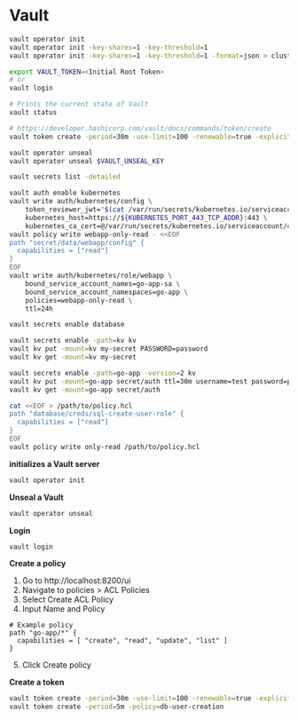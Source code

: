 # Vault

``` bash
vault operator init
vault operator init -key-shares=1 -key-threshold=1
vault operator init -key-shares=1 -key-threshold=1 -format=json > cluster-keys.json

export VAULT_TOKEN=<Initial Root Token>
# or
vault login

# Prints the current state of Vault
vault status

# https://developer.hashicorp.com/vault/docs/commands/token/create
vault token create -period=30m -use-limit=100 -renewable=true -explicit-max-ttl=1h -policy=only-read

vault operator unseal
vault operator unseal $VAULT_UNSEAL_KEY

vault secrets list -detailed

vault auth enable kubernetes
vault write auth/kubernetes/config \
    token_reviewer_jwt="$(cat /var/run/secrets/kubernetes.io/serviceaccount/token)" \
    kubernetes_host=https://${KUBERNETES_PORT_443_TCP_ADDR}:443 \
    kubernetes_ca_cert=@/var/run/secrets/kubernetes.io/serviceaccount/ca.crt
vault policy write webapp-only-read - <<EOF
path "secret/data/webapp/config" {
  capabilities = ["read"]
}
EOF
vault write auth/kubernetes/role/webapp \
    bound_service_account_names=go-app-sa \
    bound_service_account_namespaces=go-app \
    policies=webapp-only-read \
    ttl=24h

vault secrets enable database

vault secrets enable -path=kv kv
vault kv put -mount=kv my-secret PASSWORD=password
vault kv get -mount=kv my-secret

vault secrets enable -path=go-app -version=2 kv
vault kv put -mount=go-app secret/auth ttl=30m username=test password=password
vault kv get -mount=go-app secret/auth

cat <<EOF > /path/to/policy.hcl
path "database/creds/sql-create-user-role" {
  capabilities = ["read"]
}
EOF
vault policy write only-read /path/to/policy.hcl
```

**initializes a Vault server**
``` bash
vault operator init
```

**Unseal a Vault**
``` bash
vault operator unseal
```

**Login**
``` bash
vault login
```

**Create a policy**
1. Go to http://localhost:8200/ui
2. Navigate to policies > ACL Policies
3. Select Create ACL Policy
4. Input Name and Policy
```
# Example policy
path "go-app/*" {
  capabilities = [ "create", "read", "update", "list" ]
}
```
5. Click Create policy

**Create a token**
``` bash
vault token create -period=30m -use-limit=100 -renewable=true -explicit-max-ttl=1h -policy=only-read
vault token create -period=5m -policy=db-user-creation
```